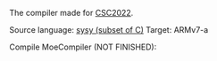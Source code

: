 The compiler made for [CSC2022](https://compiler.educg.net).

Source
language: [sysy (subset of C)](https://gitlab.eduxiji.net/nscscc/compiler2022/-/blob/master/SysY2022语言定义-V1.pdf)
Target: ARMv7-a

Compile MoeCompiler (NOT FINISHED):
